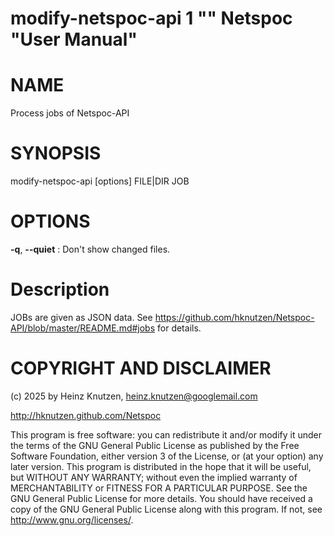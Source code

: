 # modify-netspoc-api 1 "" Netspoc "User Manual"

# NAME

Process jobs of Netspoc-API

# SYNOPSIS

modify-netspoc-api [options] FILE|DIR JOB

# OPTIONS

**-q**, **--quiet**
: Don't show changed files.

# Description

JOBs are given as JSON data.
See https://github.com/hknutzen/Netspoc-API/blob/master/README.md#jobs
for details.

# COPYRIGHT AND DISCLAIMER

(c) 2025 by Heinz Knutzen, heinz.knutzen@googlemail.com

http://hknutzen.github.com/Netspoc

This program is free software: you can redistribute it and/or modify
it under the terms of the GNU General Public License as published by
the Free Software Foundation, either version 3 of the License, or
(at your option) any later version.
This program is distributed in the hope that it will be useful,
but WITHOUT ANY WARRANTY; without even the implied warranty of
MERCHANTABILITY or FITNESS FOR A PARTICULAR PURPOSE. See the
GNU General Public License for more details.
You should have received a copy of the GNU General Public License
along with this program. If not, see <http://www.gnu.org/licenses/>.
